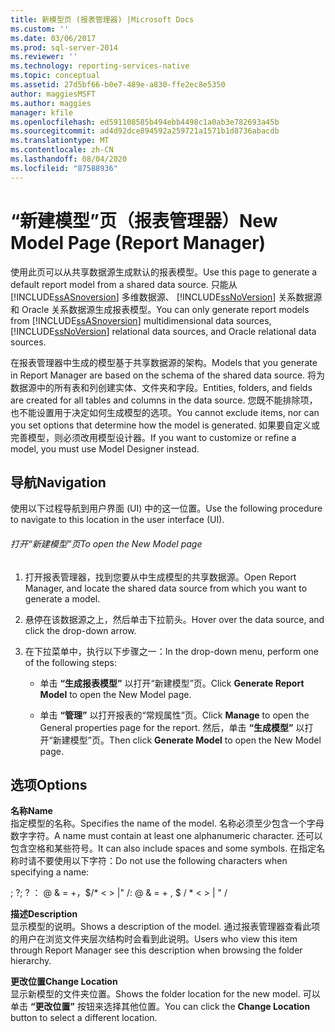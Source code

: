 ```yaml
---
title: 新模型页 (报表管理器) |Microsoft Docs
ms.custom: ''
ms.date: 03/06/2017
ms.prod: sql-server-2014
ms.reviewer: ''
ms.technology: reporting-services-native
ms.topic: conceptual
ms.assetid: 27d5bf66-b0e7-489e-a830-ffe2ec8e5350
author: maggiesMSFT
ms.author: maggies
manager: kfile
ms.openlocfilehash: ed591108585b494ebb4498c1a0ab3e782693a45b
ms.sourcegitcommit: ad4d92dce894592a259721a1571b1d8736abacdb
ms.translationtype: MT
ms.contentlocale: zh-CN
ms.lasthandoff: 08/04/2020
ms.locfileid: "87588936"
---
```

# <a name="new-model-page-report-manager"></a><span data-ttu-id="9d099-102">“新建模型”页（报表管理器）</span><span class="sxs-lookup"><span data-stu-id="9d099-102">New Model Page (Report Manager)</span></span>
  <span data-ttu-id="9d099-103">使用此页可以从共享数据源生成默认的报表模型。</span><span class="sxs-lookup"><span data-stu-id="9d099-103">Use this page to generate a default report model from a shared data source.</span></span> <span data-ttu-id="9d099-104">只能从 [!INCLUDE[ssASnoversion](../includes/ssasnoversion-md.md)] 多维数据源、 [!INCLUDE[ssNoVersion](../includes/ssnoversion-md.md)] 关系数据源和 Oracle 关系数据源生成报表模型。</span><span class="sxs-lookup"><span data-stu-id="9d099-104">You can only generate report models from [!INCLUDE[ssASnoversion](../includes/ssasnoversion-md.md)] multidimensional data sources, [!INCLUDE[ssNoVersion](../includes/ssnoversion-md.md)] relational data sources, and Oracle relational data sources.</span></span>  
  
 <span data-ttu-id="9d099-105">在报表管理器中生成的模型基于共享数据源的架构。</span><span class="sxs-lookup"><span data-stu-id="9d099-105">Models that you generate in Report Manager are based on the schema of the shared data source.</span></span> <span data-ttu-id="9d099-106">将为数据源中的所有表和列创建实体、文件夹和字段。</span><span class="sxs-lookup"><span data-stu-id="9d099-106">Entities, folders, and fields are created for all tables and columns in the data source.</span></span> <span data-ttu-id="9d099-107">您既不能排除项，也不能设置用于决定如何生成模型的选项。</span><span class="sxs-lookup"><span data-stu-id="9d099-107">You cannot exclude items, nor can you set options that determine how the model is generated.</span></span> <span data-ttu-id="9d099-108">如果要自定义或完善模型，则必须改用模型设计器。</span><span class="sxs-lookup"><span data-stu-id="9d099-108">If you want to customize or refine a model, you must use Model Designer instead.</span></span>  
  
## <a name="navigation"></a><span data-ttu-id="9d099-109">导航</span><span class="sxs-lookup"><span data-stu-id="9d099-109">Navigation</span></span>  
 <span data-ttu-id="9d099-110">使用以下过程导航到用户界面 (UI) 中的这一位置。</span><span class="sxs-lookup"><span data-stu-id="9d099-110">Use the following procedure to navigate to this location in the user interface (UI).</span></span>  
  
###### <a name="to-open-the-new-model-page"></a><span data-ttu-id="9d099-111">打开“新建模型”页</span><span class="sxs-lookup"><span data-stu-id="9d099-111">To open the New Model page</span></span>  
  
1.  <span data-ttu-id="9d099-112">打开报表管理器，找到您要从中生成模型的共享数据源。</span><span class="sxs-lookup"><span data-stu-id="9d099-112">Open Report Manager, and locate the shared data source from which you want to generate a model.</span></span>  
  
2.  <span data-ttu-id="9d099-113">悬停在该数据源之上，然后单击下拉箭头。</span><span class="sxs-lookup"><span data-stu-id="9d099-113">Hover over the data source, and click the drop-down arrow.</span></span>  
  
3.  <span data-ttu-id="9d099-114">在下拉菜单中，执行以下步骤之一：</span><span class="sxs-lookup"><span data-stu-id="9d099-114">In the drop-down menu, perform one of the following steps:</span></span>  
  
    -   <span data-ttu-id="9d099-115">单击 **“生成报表模型”** 以打开“新建模型”页。</span><span class="sxs-lookup"><span data-stu-id="9d099-115">Click **Generate Report Model** to open the New Model page.</span></span>  
  
    -   <span data-ttu-id="9d099-116">单击 **“管理”** 以打开报表的“常规属性”页。</span><span class="sxs-lookup"><span data-stu-id="9d099-116">Click **Manage** to open the General properties page for the report.</span></span> <span data-ttu-id="9d099-117">然后，单击 **“生成模型”** 以打开“新建模型”页。</span><span class="sxs-lookup"><span data-stu-id="9d099-117">Then click **Generate Model** to open the New Model page.</span></span>  
  
## <a name="options"></a><span data-ttu-id="9d099-118">选项</span><span class="sxs-lookup"><span data-stu-id="9d099-118">Options</span></span>  
 <span data-ttu-id="9d099-119">**名称**</span><span class="sxs-lookup"><span data-stu-id="9d099-119">**Name**</span></span>  
 <span data-ttu-id="9d099-120">指定模型的名称。</span><span class="sxs-lookup"><span data-stu-id="9d099-120">Specifies the name of the model.</span></span> <span data-ttu-id="9d099-121">名称必须至少包含一个字母数字字符。</span><span class="sxs-lookup"><span data-stu-id="9d099-121">A name must contain at least one alphanumeric character.</span></span> <span data-ttu-id="9d099-122">还可以包含空格和某些符号。</span><span class="sxs-lookup"><span data-stu-id="9d099-122">It can also include spaces and some symbols.</span></span> <span data-ttu-id="9d099-123">在指定名称时请不要使用以下字符：</span><span class="sxs-lookup"><span data-stu-id="9d099-123">Do not use the following characters when specifying a name:</span></span>  
  
 <span data-ttu-id="9d099-124">; ?</span><span class="sxs-lookup"><span data-stu-id="9d099-124">; ?</span></span> <span data-ttu-id="9d099-125">： \@ & = +，$/\* \< > |" /</span><span class="sxs-lookup"><span data-stu-id="9d099-125">: \@ & = + , $ / \* \< > | " /</span></span>  
  
 <span data-ttu-id="9d099-126">**描述**</span><span class="sxs-lookup"><span data-stu-id="9d099-126">**Description**</span></span>  
 <span data-ttu-id="9d099-127">显示模型的说明。</span><span class="sxs-lookup"><span data-stu-id="9d099-127">Shows a description of the model.</span></span> <span data-ttu-id="9d099-128">通过报表管理器查看此项的用户在浏览文件夹层次结构时会看到此说明。</span><span class="sxs-lookup"><span data-stu-id="9d099-128">Users who view this item through Report Manager see this description when browsing the folder hierarchy.</span></span>  
  
 <span data-ttu-id="9d099-129">**更改位置**</span><span class="sxs-lookup"><span data-stu-id="9d099-129">**Change Location**</span></span>  
 <span data-ttu-id="9d099-130">显示新模型的文件夹位置。</span><span class="sxs-lookup"><span data-stu-id="9d099-130">Shows the folder location for the new model.</span></span> <span data-ttu-id="9d099-131">可以单击 **“更改位置”** 按钮来选择其他位置。</span><span class="sxs-lookup"><span data-stu-id="9d099-131">You can click the **Change Location** button to select a different location.</span></span>  
  
  
